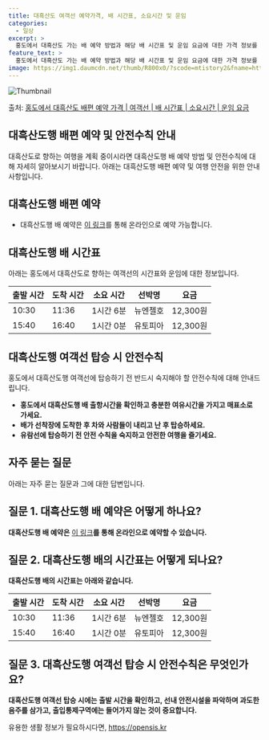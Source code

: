 ```yaml
---
title: 대흑산도 여객선 예약가격, 배 시간표, 소요시간 및 운임
categories:
  - 일상
excerpt: >
  홍도에서 대흑산도 가는 배 예약 방법과 해당 배 시간표 및 운임 요금에 대한 가격 정보를 안내 드리겠습니다. 안전하고 재밋는 대흑산도행 여행을 위해 아래 정보 참고하시기 바랍니다. 대흑산도행 배편 예약하기 👈 클릭홍도에서 대흑산도행 배 시간표출발 시간도착 시간소요 시간선박명요금10:3011:361시간 6분뉴엔젤호12,300원15:4016:401시간 0분유토피아12,300원대흑산도행 배편 예약하기 👈 클릭홍도에서 대흑산도행 여객선 탑승 시 이용수칙홍도에서 대흑산도행 여객선에 탑승하기 전 반드시 숙지해야 할 이용수칙에 대해 알아봅시다. 중요한 내용: 홍도에서 대흑산도행 배 출항시간을 확인하고 충분한 여유시간을 가지고 매표소로 가세요.홍도에서 대흑산도행 배 출항시간을 확인한다.선박이 출항할 시간이 가까울 수록..
feature_text: >
  홍도에서 대흑산도 가는 배 예약 방법과 해당 배 시간표 및 운임 요금에 대한 가격 정보를 안내 드리겠습니다. 안전하고 재밋는 대흑산도행 여행을 위해 아래 정보 참고하시기 바랍니다. 대흑산도행 배편 예약하기 👈 클릭홍도에서 대흑산도행 배 시간표출발 시간도착 시간소요 시간선박명요금10:3011:361시간 6분뉴엔젤호12,300원15:4016:401시간 0분유토피아12,300원대흑산도행 배편 예약하기 👈 클릭홍도에서 대흑산도행 여객선 탑승 시 이용수칙홍도에서 대흑산도행 여객선에 탑승하기 전 반드시 숙지해야 할 이용수칙에 대해 알아봅시다. 중요한 내용: 홍도에서 대흑산도행 배 출항시간을 확인하고 충분한 여유시간을 가지고 매표소로 가세요.홍도에서 대흑산도행 배 출항시간을 확인한다.선박이 출항할 시간이 가까울 수록..
image: https://img1.daumcdn.net/thumb/R800x0/?scode=mtistory2&fname=https%3A%2F%2Fblog.kakaocdn.net%2Fdn%2FcMesLk%2FbtsHDBpTaQu%2FBVqWHgKwbfiwmgX5ZL98o0%2Fimg.webp
---
```


![Thumbnail](https://img1.daumcdn.net/thumb/R800x0/?scode=mtistory2&fname=https%3A%2F%2Fblog.kakaocdn.net%2Fdn%2FcMesLk%2FbtsHDBpTaQu%2FBVqWHgKwbfiwmgX5ZL98o0%2Fimg.webp)

<p>출처: <a href="https://opensis.kr/entry/%ED%99%8D%EB%8F%84%EC%97%90%EC%84%9C-%EB%8C%80%ED%9D%91%EC%82%B0%EB%8F%84-%EB%B0%B0%ED%8E%B8-%EC%98%88%EC%95%BD-%EA%B0%80%EA%B2%A9-%EC%97%AC%EA%B0%9D%EC%84%A0-%EB%B0%B0-%EC%8B%9C%EA%B0%84%ED%91%9C-%EC%86%8C%EC%9A%94%EC%8B%9C%EA%B0%84-%EC%9A%B4%EC%9E%84-%EC%9A%94%EA%B8%88" rel="dofollow">홍도에서 대흑산도 배편 예약 가격 | 여객선 | 배 시간표 | 소요시간 | 운임 요금</a> </p>

## 대흑산도행 배편 예약 및 안전수칙 안내

대흑산도로 향하는 여행을 계획 중이시라면 대흑산도행 배 예약 방법 및 안전수칙에 대해 자세히 알아보시기 바랍니다. 아래는 대흑산도행 배편
예약 및 여행 안전을 위한 안내사항입니다.

## 대흑산도행 배편 예약

  * 대흑산도행 배 예약은 [이 링크](링크)를 통해 온라인으로 예약 가능합니다.

## 대흑산도행 배 시간표

아래는 홍도에서 대흑산도로 향하는 여객선의 시간표와 운임에 대한 정보입니다.

**출발 시간** | **도착 시간** | **소요 시간** | **선박명** | **요금**  
---|---|---|---|---  
10:30 | 11:36 | 1시간 6분 | 뉴엔젤호 | 12,300원  
15:40 | 16:40 | 1시간 0분 | 유토피아 | 12,300원  
  
## 대흑산도행 여객선 탑승 시 안전수칙

홍도에서 대흑산도행 여객선에 탑승하기 전 반드시 숙지해야 할 안전수칙에 대해 안내드립니다.

  * **홍도에서 대흑산도행 배 출항시간을 확인하고 충분한 여유시간을 가지고 매표소로 가세요.**
  * **배가 선착장에 도착한 후 차와 사람들이 내리고 난 후 탑승하세요.**
  * **유람선에 탑승하기 전 안전 수칙을 숙지하고 안전한 여행을 즐기세요.**

## 자주 묻는 질문

아래는 자주 묻는 질문과 그에 대한 답변입니다.

## 질문 1. 대흑산도행 배 예약은 어떻게 하나요?

**대흑산도행 배 예약은** [이 링크](링크)**를 통해 온라인으로 예약할 수 있습니다.**

## 질문 2. 대흑산도행 배의 시간표는 어떻게 되나요?

**대흑산도행 배의 시간표는 아래와 같습니다.**

**출발 시간** | **도착 시간** | **소요 시간** | **선박명** | **요금**  
---|---|---|---|---  
10:30 | 11:36 | 1시간 6분 | 뉴엔젤호 | 12,300원  
15:40 | 16:40 | 1시간 0분 | 유토피아 | 12,300원  
  
## 질문 3. 대흑산도행 여객선 탑승 시 안전수칙은 무엇인가요?

**대흑산도행 여객선 탑승 시에는 출발 시간을 확인하고, 선내 안전시설을 파악하며 과도한 음주를 삼가고, 출입통제구역에는 들어가지 않는 것이
중요합니다.**



 

유용한 생활 정보가 필요하시다면, <a href="https://opensis.kr" rel="dofollow">https://opensis.kr</a>


